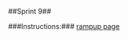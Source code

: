 ##Sprint 9##

###Instructions:###
[rampup page](http://startupschool.herokuapp.com/devrampup-winter13.php)